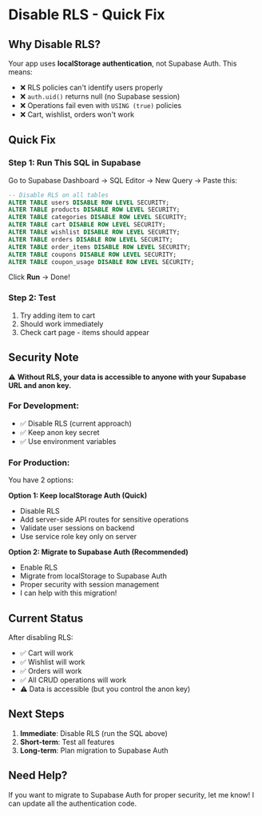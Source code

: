 # Disable RLS - Quick Fix

## Why Disable RLS?

Your app uses **localStorage authentication**, not Supabase Auth. This means:
- ❌ RLS policies can't identify users properly
- ❌ `auth.uid()` returns null (no Supabase session)
- ❌ Operations fail even with `USING (true)` policies
- ❌ Cart, wishlist, orders won't work

## Quick Fix

### Step 1: Run This SQL in Supabase

Go to Supabase Dashboard → SQL Editor → New Query → Paste this:

```sql
-- Disable RLS on all tables
ALTER TABLE users DISABLE ROW LEVEL SECURITY;
ALTER TABLE products DISABLE ROW LEVEL SECURITY;
ALTER TABLE categories DISABLE ROW LEVEL SECURITY;
ALTER TABLE cart DISABLE ROW LEVEL SECURITY;
ALTER TABLE wishlist DISABLE ROW LEVEL SECURITY;
ALTER TABLE orders DISABLE ROW LEVEL SECURITY;
ALTER TABLE order_items DISABLE ROW LEVEL SECURITY;
ALTER TABLE coupons DISABLE ROW LEVEL SECURITY;
ALTER TABLE coupon_usage DISABLE ROW LEVEL SECURITY;
```

Click **Run** → Done!

### Step 2: Test

1. Try adding item to cart
2. Should work immediately
3. Check cart page - items should appear

## Security Note

⚠️ **Without RLS, your data is accessible to anyone with your Supabase URL and anon key.**

### For Development:
- ✅ Disable RLS (current approach)
- ✅ Keep anon key secret
- ✅ Use environment variables

### For Production:
You have 2 options:

**Option 1: Keep localStorage Auth (Quick)**
- Disable RLS
- Add server-side API routes for sensitive operations
- Validate user sessions on backend
- Use service role key only on server

**Option 2: Migrate to Supabase Auth (Recommended)**
- Enable RLS
- Migrate from localStorage to Supabase Auth
- Proper security with session management
- I can help with this migration!

## Current Status

After disabling RLS:
- ✅ Cart will work
- ✅ Wishlist will work
- ✅ Orders will work
- ✅ All CRUD operations will work
- ⚠️ Data is accessible (but you control the anon key)

## Next Steps

1. **Immediate**: Disable RLS (run the SQL above)
2. **Short-term**: Test all features
3. **Long-term**: Plan migration to Supabase Auth

## Need Help?

If you want to migrate to Supabase Auth for proper security, let me know! I can update all the authentication code.
